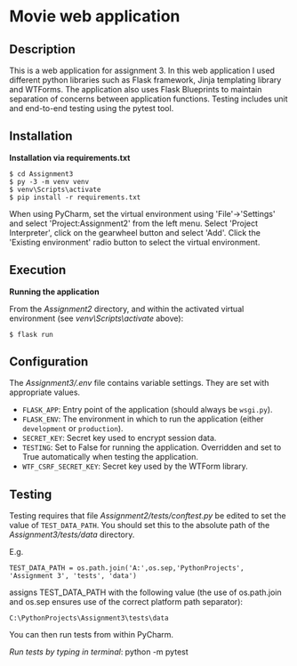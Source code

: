 # Movie web application

## Description

This is a web application for assignment 3. In this web application I used different python libraries such as Flask framework, Jinja templating library and WTForms. The application also uses Flask Blueprints to maintain separation of concerns between application functions. Testing includes unit and end-to-end testing using the pytest tool.

## Installation

**Installation via requirements.txt**

```shell
$ cd Assignment3
$ py -3 -m venv venv
$ venv\Scripts\activate
$ pip install -r requirements.txt
```

When using PyCharm, set the virtual environment using 'File'->'Settings' and select 'Project:Assignment2' from the left menu. Select 'Project Interpreter', click on the gearwheel button and select 'Add'. Click the 'Existing environment' radio button to select the virtual environment. 

## Execution

**Running the application**

From the *Assignment2* directory, and within the activated virtual environment (see *venv\Scripts\activate* above):

````shell
$ flask run
```` 


## Configuration

The *Assignment3/.env* file contains variable settings. They are set with appropriate values.

* `FLASK_APP`: Entry point of the application (should always be `wsgi.py`).
* `FLASK_ENV`: The environment in which to run the application (either `development` or `production`).
* `SECRET_KEY`: Secret key used to encrypt session data.
* `TESTING`: Set to False for running the application. Overridden and set to True automatically when testing the application.
* `WTF_CSRF_SECRET_KEY`: Secret key used by the WTForm library.


## Testing

Testing requires that file *Assignment2/tests/conftest.py* be edited to set the value of `TEST_DATA_PATH`. You should set this to the absolute path of the *Assignment3/tests/data* directory. 

E.g. 

`TEST_DATA_PATH = os.path.join('A:',os.sep,'PythonProjects', 'Assignment 3', 'tests', 'data')`

assigns TEST_DATA_PATH with the following value (the use of os.path.join and os.sep ensures use of the correct platform path separator):

`C:\PythonProjects\Assignment3\tests\data`

You can then run tests from within PyCharm.

*Run tests by typing in terminal*: 
python -m pytest
 
